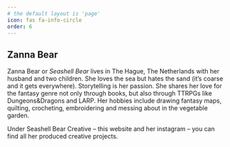 ```yaml
---
# the default layout is 'page'
icon: fas fa-info-circle
order: 6
---
```


## Zanna Bear
Zanna Bear or *Seashell Bear* lives in The Hague, The Netherlands with her husband and two children. She loves the sea but hates the sand (it’s coarse and it gets everywhere). 
Storytelling is her passion. She shares her love for the fantasy genre not only through books, but also through TTRPGs like Dungeons&Dragons and LARP. 
Her hobbies include drawing fantasy maps, quilting, crocheting, embroidering and messing about in the vegetable garden. 

Under Seashell Bear Creative – this website and her instagram – you can find all her produced creative projects.